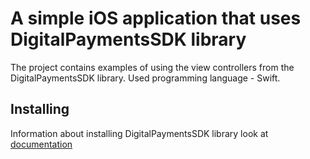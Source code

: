 # A simple iOS application that uses DigitalPaymentsSDK library

The project contains examples of using the view controllers from the DigitalPaymentsSDK library.
Used programming language - Swift.

## Installing

Information about installing DigitalPaymentsSDK library look at [documentation](https://testportalone.processonepayments.com/Help/Documentation/ios-sdk) 
